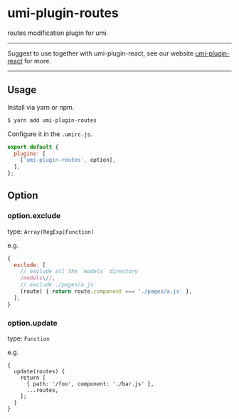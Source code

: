 # umi-plugin-routes

routes modification plugin for umi.

---

Suggest to use together with umi-plugin-react, see our website [umi-plugin-react](https://umijs.org/plugin/umi-plugin-react.html) for more.

---

## Usage

Install via yarn or npm.

```bash
$ yarn add umi-plugin-routes
```

Configure it in the `.umirc.js`.

```js
export default {
  plugins: [
    ['umi-plugin-routes', option],
  ],
};
```

## Option

### option.exclude

type: `Array(RegExp|Function)`

e.g.

```js
{
  exclude: [
    // exclude all the `models` directory
    /models\//,
    // exclude ./pages/a.js
    (route) { return route.component === './pages/a.js' },
  ],
}
```

### option.update

type: `Function`

e.g.

```
{
  update(routes) {
    return [
      { path: '/foo', component: './bar.js' },
      ...routes,
    ];
  }
}
```
